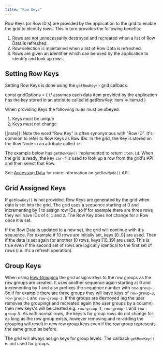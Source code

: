 ```yaml
---
title: "Row Keys"
---
```


Row Keys (or Row ID's) are provided by the application to the grid to enable the grid to identify rows. This in turn provides the following benefits:
1. Rows are not unnecessarily destroyed and recreated when a list of Row Data is refreshed.
1. Row selection is maintained when a list of Row Data is refreshed.
1. Rows are given an identifier which can be used by the application to identify and look up rows.

## Setting Row Keys

Setting Row Keys is done using the `getRowKey()` grid callback.

<snippet>
const gridOptions = {
    // assumes each data item provided by the application has the key stored in an attribute called id
    getRowKey: item => item.id
}
</snippet>

When providing Keys the following rules must be obeyed:

1. Keys must be unique
1. Keys must not change

[[note]]
|Note the word "Row Key" is often synonymous with "Row ID". It's common to refer to Row Keys as Row IDs. In the grid, the Key is stored on the Row Node in an attribute called `id`.

The example below has `getRowKey()` implemented to return `item.id`. When the grid is ready, the key `car-f` is used to look up a row from the grid's API and then select that Row.

<grid-example title='Get Row Key' name='get-row-key' type='generated' options=' { "modules": ["clientside"] }'></grid-example>

See [Accessing Data](/accessing-data/) for more information on `getRowNode()` API.

## Grid Assigned Keys

If `getRowKey()` is not provided, Row Keys are generated by the grid when data is set into the grid. The grid uses a sequence starting at 0 and incrementing by 1 to assign row IDs, so if for example there are three rows they will have IDs of `0`, `1` and `2`. The Row Key does not change for a Row once it is set.

If the Row Data is updated to a new set, the grid will continue with it's sequence. For example if 10 rows are initially set, keys [0..9] are used. Then if the data is set again for another 10 rows, keys [10..19] are used. This is true even if the second set of rows are logically identical to the first set of rows (i.e. it's a refresh operation).

## Group Keys

When using [Row Grouping](/grouping/) the grid assigns keys to the row groups as the row groups are created. It uses 
another sequence again starting at 0 and incrementing by 1 and also prefixes the sequence number with `row-group-`. 
So if for example there are three groups they will have keys of `row-group-0`, `row-group-1` and `row-group-2`. If the 
groups are destroyed (eg the user removes the grouping) and recreated again (the user groups by a column) then new keys's 
will be created e.g. `row-group-3`, `row-group-4` and `row-group-5`. As with normal rows, the keys's for group rows do 
not change for as long as the row group exists, however removing and re-adding the grouping will result in new row 
group keys even if the row group represents the same group as before.

The grid will always assign keys for group levels. The callback `getRowKey()` is not used for groups.

